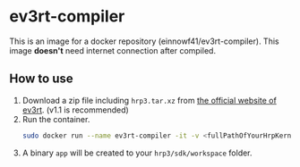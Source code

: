 # ev3rt-compiler
This is an image for a docker repository (einnowf41/ev3rt-compiler).
This image **doesn't** need internet connection after compiled.

## How to use
1. Download a zip file including `hrp3.tar.xz` from [the official website of ev3rt](https://toppers.jp/trac_user/ev3pf/wiki/Download). (v1.1 is recommended)
2. Run the container.
   ```bash
   sudo docker run --name ev3rt-compiler -it -v <fullPathOfYourHrpKernel>:/hrp3 einnowf41/ev3rt-compiler:latest /bin/bash -c "bash /compile.sh /hrp3 <yourFolderName> && exit"
   ```
3. A binary `app` will be created to your `hrp3/sdk/workspace` folder.
